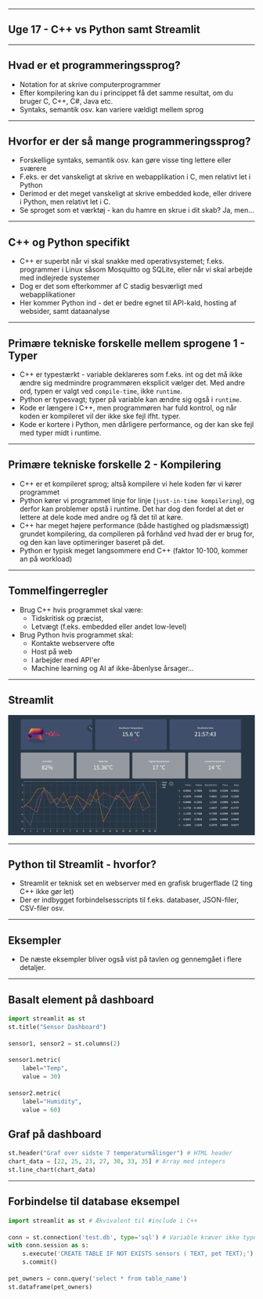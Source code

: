 
---

## Uge 17 - C++ vs Python samt Streamlit

---

## Hvad er et programmeringssprog?

* Notation for at skrive computerprogrammer
* Efter kompilering kan du i princippet få det samme resultat, om du bruger C, C++, C#, Java etc.
* Syntaks, semantik osv. kan variere vældigt mellem sprog

---

## Hvorfor er der så mange programmeringssprog?

* Forskellige syntaks, semantik osv. kan gøre visse ting lettere eller sværere
* F.eks. er det vanskeligt at skrive en webapplikation i C, men relativt let i Python
* Derimod er det meget vanskeligt at skrive embedded kode, eller drivere i Python, men relativt let i C.
* Se sproget som et værktøj - kan du hamre en skrue i dit skab? Ja, men...

---

## C++ og Python specifikt

* C++ er superbt når vi skal snakke med operativsystemet; f.eks. programmer i Linux såsom Mosquitto og SQLite, eller når vi skal arbejde med indlejrede systemer
* Dog er det som efterkommer af C stadig besværligt med webapplikationer
* Her kommer Python ind - det er bedre egnet til API-kald, hosting af websider, samt dataanalyse 

---

## Primære tekniske forskelle mellem sprogene 1 - Typer

* C++ er typestærkt - variable deklareres som f.eks. int og det må ikke ændre sig medmindre programmøren eksplicit vælger det. Med andre ord, typen er valgt ved `compile-time`, ikke `runtime`.
* Python er typesvagt; typer på variable kan ændre sig også i `runtime`.
* Kode er længere i C++, men programmøren har fuld kontrol, og når koden er kompileret vil der ikke ske fejl ifht. typer.
* Kode er kortere i Python, men dårligere performance, og der kan ske fejl med typer midt i runtime.

---

## Primære tekniske forskelle 2 - Kompilering

* C++ er et kompileret sprog; altså kompilere vi hele koden før vi kører programmet
* Python kører vi programmet linje for linje (`just-in-time kompilering`), og derfor kan problemer opstå i runtime. Det har dog den fordel at det er lettere at dele kode med andre og få det til at køre.
* C++ har meget højere performance (både hastighed og pladsmæssigt) grundet kompilering, da compileren på forhånd ved hvad der er brug for, og den kan lave optimeringer baseret på det.
* Python er typisk meget langsommere end C++ (faktor 10-100, kommer an på workload)

---

## Tommelfingerregler

* Brug C++ hvis programmet skal være:
    * Tidskritisk og præcist,
    * Letvægt (f.eks. embedded eller andet low-level)
* Brug Python hvis programmet skal:
    * Kontakte webservere ofte
    * Host på web
    * I arbejder med API'er 
    * Machine learning og AI af ikke-åbenlyse årsager...
---

## Streamlit

![](streamlit-dash.png)

---

## Python til Streamlit - hvorfor?

* Streamlit er teknisk set en webserver med en grafisk brugerflade (2 ting C++ ikke gør let)
* Der er indbygget forbindelsesscripts til f.eks. databaser, JSON-filer, CSV-filer osv.

---

## Eksempler

* De næste eksempler bliver også vist på tavlen og gennemgået i flere detaljer.

---

## Basalt element på dashboard

```Python
import streamlit as st 
st.title("Sensor Dashboard")

sensor1, sensor2 = st.columns(2)

sensor1.metric(
    label="Temp",
    value = 30)

sensor2.metric(
    label="Humidity",
    value = 60)
```

## Graf på dashboard 

```Python
st.header("Graf over sidste 7 temperaturmålinger") # HTML header
chart_data = [22, 25, 23, 27, 30, 33, 35] # Array med integers
st.line_chart(chart_data)
```

---

## Forbindelse til database eksempel

```Python
import streamlit as st # Ækvivalent til #include i C++

conn = st.connection('test.db', type='sql') # Variable kræver ikke typedeklaration
with conn.session as s:
    s.execute('CREATE TABLE IF NOT EXISTS sensors ( TEXT, pet TEXT);')
    s.commit()

pet_owners = conn.query('select * from table_name')
st.dataframe(pet_owners)
```
